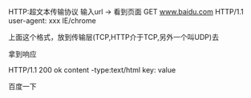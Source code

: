HTTP:超文本传输协议
输入url -> 看到页面
GET www.baidu.com HTTP/1.1
user-agent: xxx IE/chrome

上面这个格式，放到传输层(TCP,HTTP介于TCP,另外一个叫UDP)去

拿到响应

HTTP/1.1 200 ok
content -type:text/html
key: value

<doctype html>
<html>
<body>
百度一下
</body>
</html>